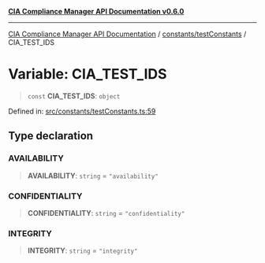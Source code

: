 [**CIA Compliance Manager API Documentation v0.6.0**](../../../README.md)

***

[CIA Compliance Manager API Documentation](../../../modules.md) / [constants/testConstants](../README.md) / CIA\_TEST\_IDS

# Variable: CIA\_TEST\_IDS

> `const` **CIA\_TEST\_IDS**: `object`

Defined in: [src/constants/testConstants.ts:59](https://github.com/Hack23/cia-compliance-manager/blob/32fe683007dd7fe1aa6b244d2353e60fab4f51de/src/constants/testConstants.ts#L59)

## Type declaration

### AVAILABILITY

> **AVAILABILITY**: `string` = `"availability"`

### CONFIDENTIALITY

> **CONFIDENTIALITY**: `string` = `"confidentiality"`

### INTEGRITY

> **INTEGRITY**: `string` = `"integrity"`
